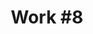 ---
id_key: '15'
image: image_00043.jpg
thumbnail: thumb_image_00043.jpg
title: 'Work #8'
dimensions: 200 × 250
medium: Acrylic on canvas
work-year: '2017'
artist: Maisha Bowens  
notes: ephemeral nature of the human condition
galleries: apple
permalink: "/works/15.html"
layout: single-work
---